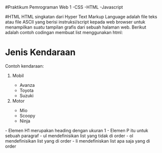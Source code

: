 #Praktikum Pemrograman Web 1
-CSS
-HTML 
-Javascript

#HTML 
HTML singkatan dari Hyper Text Markup Language adalah file teks atau file ASCII yang berisi instruksi/script kepada web browser untuk menampilkan suatu tampilan grafis dari sebuah halaman web.
Berikut adalah contoh codingan membuat list menggunakan html:
<h1>Jenis Kendaraan</h1>

<p>Contoh kendaraan: </p>
<ol>
    <li>Mobil</li>
<ul>
    <li>Avanza</li>
    <li>Toyota</li>
    <li>Suzuki</li>
</ul>
    <li>Motor</li>
<ul>
    <li>Mio</li>
    <li>Scoopy</li>
    <li>Ninja</li>
</ul>
</ol>
-	Elemen H1 merupakan heading dengan ukuran 1
-	Elemen P itu untuk sebuah paragraf
-	ul mendefinisikan list yang tidak di order
-	ol mendefinisikan list yang di order
-	li mendefiniskan list apa saja yang di order
